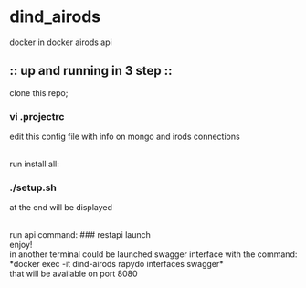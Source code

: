 # dind_airods
docker in docker airods api

## :: up and running in 3 step ::

clone this repo;</br>
### vi .projectrc  
edit this config file with info on mongo and irods connections </br> </br>

run install all:
### ./setup.sh
 at the end will be displayed </br>


 </br>
run api command:
### restapi launch 

</br>
enjoy!

</br>
in another terminal could be launched swagger interface with the command:</br>
*docker exec -it dind-airods rapydo interfaces swagger*</br>
that will be available on port 8080


